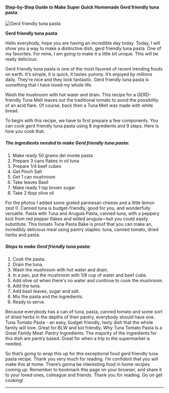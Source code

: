             

#### Step-by-Step Guide to Make Super Quick Homemade Gerd friendly tuna pasta

![Gerd friendly tuna pasta](https://img-global.cpcdn.com/recipes/25aaf24d1f9bc68b/751x532cq70/gerd-friendly-tuna-pasta-recipe-main-photo.jpg)

**Gerd friendly tuna pasta**

Hello everybody, hope you are having an incredible day today. Today, I will show you a way to make a distinctive dish, gerd friendly tuna pasta. One of my favorites. For mine, I am going to make it a little bit unique. This will be really delicious.

Gerd friendly tuna pasta is one of the most favored of recent trending foods on earth. It’s simple, it is quick, it tastes yummy. It’s enjoyed by millions daily. They’re nice and they look fantastic. Gerd friendly tuna pasta is something that I have loved my whole life.

Wash the mushroom with hot water and drain. This recipe for a GERD-friendly Tuna Melt leaves out the traditional tomato to avoid the possibility of an acid flare. Of course, back then a Tuna Melt was made with white bread.

To begin with this recipe, we have to first prepare a few components. You can cook gerd friendly tuna pasta using 8 ingredients and 9 steps. Here is how you cook that.

##### The ingredients needed to make Gerd friendly tuna pasta:

1.  Make ready 50 grams del monte pasta
2.  Prepare 3 cans flakes in oil tuna
3.  Prepare 1/4 beef cubes
4.  Get Pinch Salt
5.  Get 1 can mushroom
6.  Take leaves Basil
7.  Make ready 1 tsp brown sugar
8.  Take 2 tbsp olive oil

For the photos I added some grated parmesan cheese and a little lemon zest (I. Canned tuna is budget-friendly, good for you, and wonderfully versatile. Pasta with Tuna and Arugula Pasta, canned tuna, with a peppery kick from red pepper flakes and wilted arugula—but you could easily substitute. This tomato Tuna Pasta Bake is proof that you can make an, incredibly delicious meal using pantry staples: tuna, canned tomato, dried herbs and pasta.

##### Steps to make Gerd friendly tuna pasta:

1.  Cook the pasta.
2.  Drain the tuna.
3.  Wash the mushroom with hot water and drain.
4.  In a pan, put the mushroom with 1/8 cup of water and beef cube.
5.  Add olive oil when there's no water and continue to cook the mushroom.
6.  Add the tuna.
7.  Add basil leaves, sugar and salt.
8.  Mix the pasta and the ingredients.
9.  Ready to serve.

Because everybody has a can of tuna, pasta, canned tomato and some sort of dried herbs in the depths of their pantry, everybody should have one. Tuna Tomato Pasta - an easy, budget friendly, tasty dish that the whole family will love. Great for BLW and kid friendly. Why Tuna Tomato Pasta Is a Great Family Meal: Pantry Ingredients: The majority of the ingredients for this dish are pantry based. Great for when a trip to the supermarket is needed.

So that’s going to wrap this up for this exceptional food gerd friendly tuna pasta recipe. Thank you very much for reading. I’m confident that you will make this at home. There’s gonna be interesting food in home recipes coming up. Remember to bookmark this page on your browser, and share it to your loved ones, colleague and friends. Thank you for reading. Go on get cooking!

* * *